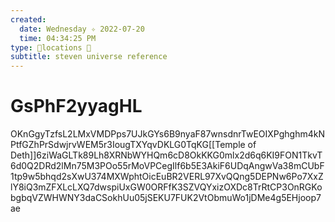 ```yaml
---
created:
  date: Wednesday ✧ 2022-07-20
  time: 04:34:25 PM
type: 📍locations 📍
subtitle: steven universe reference
---
```


# GsPhF2yyagHL

OKnGgyTzfsL2LMxVMDPps7UJkGYs6B9nyaF87wnsdnrTwEOIXPghghm4kNPtfGZhPrSdwjrvWEM5r3IougTXYqvDKLG0TqKG[[Temple of Deth]]6ziWaGLTk89Lh8XRNbWYHQm6cD8OkKKG0mlx2d6q6KI9FON1TkvT6d0Q2DRd2lMn75M3POo55rMoVPCegIlf6b5E3AkiF6UDqAngwVa38mCUbF1tp9w5bhqd2sXwU374MXWphtOicEuBR2VERL97XvQQng5DEPNw6Po7XxZlY8iQ3mZFXLcLXQ7dwspiUxGW0ORFfK3SZVQYxizOXDc8TrRtCP3OnRGKobgbqVZWHWNY3daCSokhUu05jSEKU7FUK2VtObmuWo1jDMe4g5EHjoop7ae
